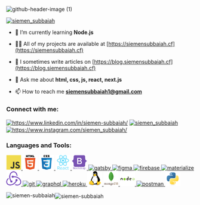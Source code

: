 
![github-header-image (1)](https://user-images.githubusercontent.com/62604902/158016731-c83d9d55-46d3-4984-8ef3-2faa06b63447.png)

<p align="left"> <a href="https://twitter.com/siemen_subbaiah" target="blank"><img src="https://img.shields.io/twitter/follow/siemen_subbaiah?logo=twitter&style=for-the-badge" alt="siemen_subbaiah" /></a> </p>

- 🌱 I’m currently learning **Node.js**

- 👨‍💻 All of my projects are available at [https://siemensubbaiah.cf](https://siemensubbaiah.cf)

- 📝 I sometimes write articles on [https://blog.siemensubbaiah.cf](https://blog.siemensubbaiah.cf)

- 💬 Ask me about **html, css, js, react, next.js**

- 📫 How to reach me **siemensubbaiah1@gmail.com**

<h3 align="left">Connect with me:</h3>
<p align="left">
<a href="https://www.linkedin.com/in/siemen-subbaiah/" target="blank"><img align="center" src="https://user-images.githubusercontent.com/62604902/138444669-c069cb5f-64f9-4e77-a04e-25bb4c668acb.png" alt="https://www.linkedin.com/in/siemen-subbaiah/" height="35"/></a>
<a href="https://twitter.com/siemen_subbaiah" target="blank"><img align="center" src="https://user-images.githubusercontent.com/62604902/138444421-5054c44a-e3bf-4fe5-9a29-4f5dd7211cb5.png" alt="siemen_subbaiah" height="35"/></a>
<a href="https://www.instagram.com/siemen_subbaiah/" target="blank"><img align="center" src="https://user-images.githubusercontent.com/62604902/138444778-a9985493-3d96-4921-b6d6-6a52685889be.png" alt="https://www.instagram.com/siemen_subbaiah/" height="35"/></a>


<h3 align="left">Languages and Tools:</h3>
<p align="left"><a href="https://developer.mozilla.org/en-US/docs/Web/JavaScript" target="_blank"> <img src="https://raw.githubusercontent.com/devicons/devicon/master/icons/javascript/javascript-original.svg" alt="javascript" width="40" height="40"/> </a> <a href="https://www.w3.org/html/" target="_blank"> <img src="https://raw.githubusercontent.com/devicons/devicon/master/icons/html5/html5-original-wordmark.svg" alt="html5" width="40" height="40"/> </a> </a> <a href="https://www.w3schools.com/css/" target="_blank"> <img src="https://raw.githubusercontent.com/devicons/devicon/master/icons/css3/css3-original-wordmark.svg" alt="css3" width="40" height="40"/> </a><a href="https://reactjs.org/" target="_blank"> <img src="https://raw.githubusercontent.com/devicons/devicon/master/icons/react/react-original-wordmark.svg" alt="react" width="40" height="40"/> </a> <a href="https://getbootstrap.com" target="_blank"> <img src="https://raw.githubusercontent.com/devicons/devicon/master/icons/bootstrap/bootstrap-plain-wordmark.svg" alt="bootstrap" width="40" height="40"/><a href="https://www.gatsbyjs.com/" target="_blank"> <img src="https://www.vectorlogo.zone/logos/gatsbyjs/gatsbyjs-icon.svg" alt="gatsby" width="40" height="40"/> </a></a> <a href="https://www.figma.com/" target="_blank"> <img src="https://www.vectorlogo.zone/logos/figma/figma-icon.svg" alt="figma" width="40" height="40"/> </a> <a href="https://firebase.google.com/" target="_blank"> <img src="https://www.vectorlogo.zone/logos/firebase/firebase-icon.svg" alt="firebase" width="40" height="40"/> </a><a href="https://materializecss.com/" target="_blank"> <img src="https://raw.githubusercontent.com/prplx/svg-logos/5585531d45d294869c4eaab4d7cf2e9c167710a9/svg/materialize.svg" alt="materialize" width="40" height="40"/> </a> <a href="https://redux.js.org" target="_blank"> <img src="https://raw.githubusercontent.com/devicons/devicon/master/icons/redux/redux-original.svg" alt="redux" width="40" height="40"/> </a><a href="https://git-scm.com/" target="_blank"> <img src="https://www.vectorlogo.zone/logos/git-scm/git-scm-icon.svg" alt="git" width="40" height="40"/> </a> <a href="https://graphql.org" target="_blank"> <img src="https://www.vectorlogo.zone/logos/graphql/graphql-icon.svg" alt="graphql" width="40" height="40"/> </a> <a href="https://heroku.com" target="_blank"> <img src="https://www.vectorlogo.zone/logos/heroku/heroku-icon.svg" alt="heroku" width="40" height="40"/> </a><a href="https://www.linux.org/" target="_blank"> <img src="https://raw.githubusercontent.com/devicons/devicon/master/icons/linux/linux-original.svg" alt="linux" width="40" height="40"/> </a><a href="https://www.mongodb.com/" target="_blank"> <img src="https://raw.githubusercontent.com/devicons/devicon/master/icons/mongodb/mongodb-original-wordmark.svg" alt="mongodb" width="40" height="40"/> </a> <a href="https://nodejs.org" target="_blank"> <img src="https://raw.githubusercontent.com/devicons/devicon/master/icons/nodejs/nodejs-original-wordmark.svg" alt="nodejs" width="40" height="40"/> </a> <a href="https://postman.com" target="_blank"> <img src="https://www.vectorlogo.zone/logos/getpostman/getpostman-icon.svg" alt="postman" width="40" height="40"/> </a> <a href="https://www.python.org" target="_blank"> <img src="https://raw.githubusercontent.com/devicons/devicon/master/icons/python/python-original.svg" alt="python" width="40" height="40"/> </a></p>

<img align="left" src="https://github-readme-stats.vercel.app/api/top-langs?username=siemen-subbaiah&show_icons=true&locale=en&layout=compact&theme=react" alt="siemen-subbaiah" />
<img align="center" src="https://github-readme-stats.vercel.app/api?username=siemen-subbaiah&show_icons=true&locale=en&theme=react" alt="siemen-subbaiah" />

